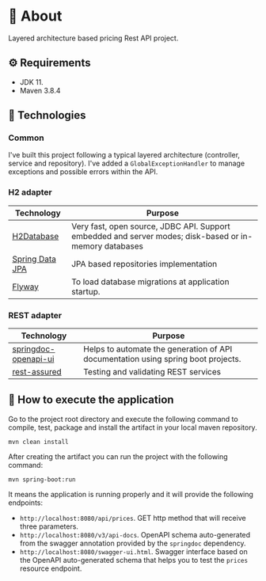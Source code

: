 # 👋 About

Layered architecture based pricing Rest API project.

## ⚙️ Requirements

- JDK 11.
- Maven 3.8.4

## 📘 Technologies

### Common

I've built this project following a typical layered architecture (controller, service and repository). I've added a `GlobalExceptionHandler` to manage exceptions and possible errors within the API.

### H2 adapter

| Technology | Purpose |
| ---------- |----------|
| [H2Database](https://www.h2database.com/html/main.html) | Very fast, open source, JDBC API. Support embedded and server modes; disk-based or in-memory databases |
| [Spring Data JPA](https://spring.io/projects/spring-data-jpa) | JPA based repositories implementation |
| [Flyway](https://flywaydb.org/) | To load database migrations at application startup. |

### REST adapter

| Technology | Purpose |
| ---------- |----------|
| [springdoc-openapi-ui](https://springdoc.org/) | Helps to automate the generation of API documentation using spring boot projects. |
| [rest-assured](https://rest-assured.io/) | Testing and validating REST services |

## 🚀 How to execute the application

Go to the project root directory and execute the following command to compile, test, package and install the artifact in your local maven repository.

```shell
mvn clean install
```

After creating the artifact you can run the project with the following command:

```shell
mvn spring-boot:run
```

It means the application is running properly and it will provide the following endpoints:

- `http://localhost:8080/api/prices`. GET http method that will receive three parameters.
- `http://localhost:8080/v3/api-docs`. OpenAPI schema auto-generated from the swagger annotation provided by the `springdoc` dependency.
- `http://localhost:8080/swagger-ui.html`. Swagger interface based on the OpenAPI auto-generated schema that helps you to test the `prices` resource endpoint.
